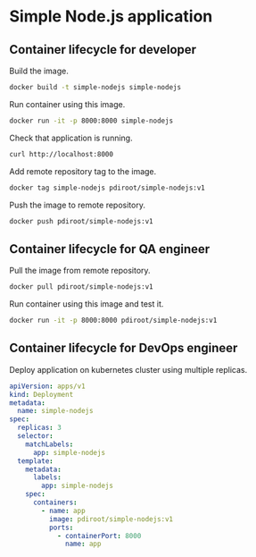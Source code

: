 # Simple Node.js application

## Container lifecycle for developer

Build the image.

```bash
docker build -t simple-nodejs simple-nodejs
```

Run container using this image.

```bash
docker run -it -p 8000:8000 simple-nodejs
```

Check that application is running.

```bash
curl http://localhost:8000
```

Add remote repository tag to the image.

```bash
docker tag simple-nodejs pdiroot/simple-nodejs:v1
```

Push the image to remote repository.

```bash
docker push pdiroot/simple-nodejs:v1
```

## Container lifecycle for QA engineer

Pull the image from remote repository.

```bash
docker pull pdiroot/simple-nodejs:v1
```

Run container using this image and test it.

```bash
docker run -it -p 8000:8000 pdiroot/simple-nodejs:v1
```

## Container lifecycle for DevOps engineer

Deploy application on kubernetes cluster using multiple replicas.

```yaml
apiVersion: apps/v1
kind: Deployment
metadata:
  name: simple-nodejs
spec:
  replicas: 3
  selector:
    matchLabels:
      app: simple-nodejs
  template:
    metadata:
      labels:
        app: simple-nodejs
    spec:
      containers:
        - name: app
          image: pdiroot/simple-nodejs:v1
          ports:
            - containerPort: 8000
              name: app
```
